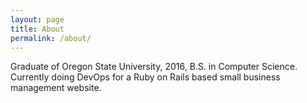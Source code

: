 ```yaml
---
layout: page
title: About
permalink: /about/
---
```


Graduate of Oregon State University, 2016, B.S. in Computer Science. Currently doing DevOps for a Ruby on Rails based small business management website.

